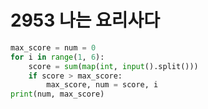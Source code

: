 # 2953 나는 요리사다



```python
max_score = num = 0
for i in range(1, 6):
    score = sum(map(int, input().split()))
    if score > max_score:
        max_score, num = score, i
print(num, max_score)
```
